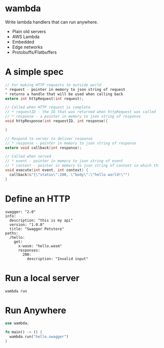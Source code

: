 # wambda

Write lambda handlers that can run anywhere.
* Plain old servers
* AWS Lambda
* Embedded
* Edge networks
* Protobuffs/Flatbuffers

# A simple spec

```C
// For making HTTP requests to outside world
* request - pointer in memory to json string of request
* returns a handle that will be used when calling back
extern int httpRequest(int request);

// Called when HTTP request is complete
// * requestID - the ID that was returned when httpRequest was called 
// * response - a pointer in memory to json string of response
void httpResponse(int requestID, int response){

}

// Respond to server to deliver response
// * response - pointer in memory to json string of response
extern void callback(int response);

// Called when served
// * event - pointer in memory to json string of event
// * context - pointer in memory to json string of context in which this server is run ( host specific )
void execute(int event, int context) {
  callback(&"{\"status\":200, \"body\":\"hello world!\"")
}
```

# Define an HTTP
```swagger
swagger: "2.0"
info:
  description: "this is my api"
  version: "1.0.0"
  title: "Swagger Petstore"
paths:
  /hello:
    get:
      x-wasm: "hello.wasm"
      responses:
        200:
          description: "Invalid input"
```

# Run a local server

```
wambda run
```

# Run Anywhere

```rust
use wambda;

fn main() -> () {
  wambda.run("hello.swagger")
}
```
